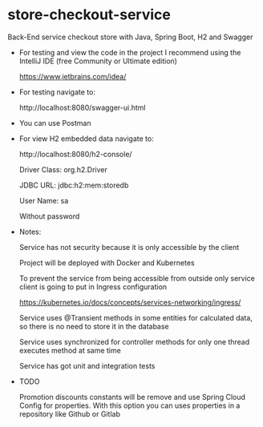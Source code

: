 # store-checkout-service

Back-End service checkout store with Java, Spring Boot, H2 and Swagger 


* For testing and view the code in the project I recommend using the IntelliJ IDE (free Community or Ultimate edition)
     
     https://www.jetbrains.com/idea/
     

* For testing navigate to:

    http://localhost:8080/swagger-ui.html

* You can use Postman

* For view H2 embedded data navigate to:

    http://localhost:8080/h2-console/

    Driver Class: org.h2.Driver

    JDBC URL: jdbc:h2:mem:storedb

    User Name: sa

    Without password

* Notes: 
  
  Service has not security because it is only accessible by the client
  
  Project will be deployed with Docker and Kubernetes
  
  To prevent the service from being accessible from outside only service client is going to put in Ingress configuration
  
  https://kubernetes.io/docs/concepts/services-networking/ingress/
  
  Service uses @Transient methods in some entities for calculated data, so there is no need to store it in the database
  
  Service uses synchronized for controller methods for only one thread executes method at same time
  
  Service has got unit and integration tests
  
* TODO

  Promotion discounts constants will be remove and use Spring Cloud Config for properties. With this option you can uses properties in  a repository like Github or Gitlab
    

  
  

